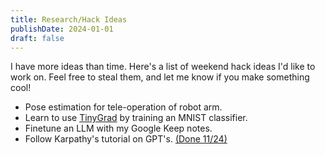 ```yaml
---
title: Research/Hack Ideas
publishDate: 2024-01-01
draft: false
---
```


I have more ideas than time. 
Here's a list of weekend hack ideas I'd like to work on. Feel free to steal them, and let me know if you make something cool!
- Pose estimation for tele-operation of robot arm. 
- Learn to use [TinyGrad](https://github.com/tinygrad/tinygrad) by training an MNIST classifier. 
- Finetune an LLM with my Google Keep notes.
- Follow Karpathy's tutorial on GPT's. [(Done 11/24)](research/ideas/hello_gpt.md)
  